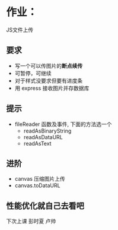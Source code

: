 # 作业：
JS文件上传

## 要求
+ 写一个可以传图片的**断点续传**
+ 可暂停，可继续
+ 对于样式没要求但要有进度条
+ 用 express 接收图片并存数据库

## 提示
+ fileReader 函数及事件, 下面的方法选一个
    - readAsBinaryString
    - readAsDataURL
    - readAsText

## 进阶
+  canvas 压缩图片上传
+  canvas.toDataURL

## 性能优化就自己去看吧

下次上课 彭时夏 卢帅




